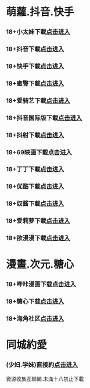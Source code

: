 # 萌蘿.抖音.快手
### 18+小太妹下載<a rel="nofollow noopener" href="https://gsp5j0di8o6o.top/?channel_code=MIM03BBG" target="_blank">点击进入</a>
### 18+抖音下載<a rel="nofollow noopener" href="https://jfkzh7thz5br.top/?channel_code=MIM05BBG" target="_blank">点击进入</a>
### 18+快手下載<a rel="nofollow noopener" href="https://vvlsbn5uq0p0.top/?channel_code=MIM04BBG" target="_blank">点击进入</a>
### 18+蜜臀下載<a rel="nofollow noopener" href="https://moldstx2aanr.top/?channel_code=MIM18BBG" target="_blank">点击进入</a>
### 18+爱骑艺下載<a rel="nofollow noopener" href="https://1xomrswmjakx.top/?channel_code=MIM12BBG" target="_blank">点击进入</a>
### 18+抖音国际版下載<a rel="nofollow noopener" href="https://jw7q3r69s40x.top/?channel_code=MIM09BBG" target="_blank">点击进入</a>
### 18+抖射下載<a rel="nofollow noopener" href="https://rs9ypyjfj7q7.top/?channel_code=MIM08BG" target="_blank">点击进入</a>
### 18+69映画下載<a rel="nofollow noopener" href="https://m1bf1hl9zjx1.top/?channel_code=MIM14BBG" target="_blank">点击进入</a>
### 18+丁丁下載<a rel="nofollow noopener" href="https://8naqf6sy0qu5.top/?channel_code=MIM15BBG" target="_blank">点击进入</a>
### 18+优酷下載<a rel="nofollow noopener" href="https://muzxbfhgcyi4.top/?channel_code=MIM13BBG" target="_blank">点击进入</a>
### 18+奴酱下載<a rel="nofollow noopener" href="https://r5vjuisy0kbt.top/?channel_code=MIM17BBG" target="_blank">点击进入</a>
### 18+爱莉萝下載<a rel="nofollow noopener" href="https://rbf7nfgc57gx.top/?channel_code=MIM33BBG" target="_blank">点击进入</a>
### 18+欲漫漫下載<a rel="nofollow noopener" href="https://k16moc6d2kto.top/?channel_code=MIM07BG" target="_blank">点击进入</a>
# 漫畫.次元.糖心
### 18+哔咔漫画下载<a rel="nofollow noopener" href="https://u2zv6usnj.com/?ch=oebg21bk" target="_blank">点击进入</a>
### 18+糖心下载<a rel="nofollow noopener" href="https://amq0cycxb.com/?_c=oebg31tx" target="_blank">点击进入</a>
### 18+海角社区<a rel="nofollow noopener" href="https://apk.whcdsp.com/ykhjqq1" target="_blank">点击进入</a>
# 同城約愛
### (少妇.学妹)直接約<a rel="nofollow noopener" href="https://jy0331.pek3b.qingstor.com/location.html?t=001gz_298" target="_blank">点击进入</a>

資源收集互聯網.未滿十八禁止下載
